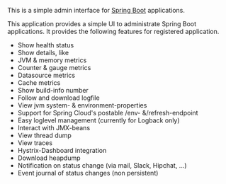 <!DOCTYPE html>
<html lang="en">
  <head>
    <meta charset="utf-8">
    <meta name="viewport" content="width=device-width">
  
  <title>untitled1/README.md at master </title>
<p> 
<a href="https://travis-ci.org/GondarOleg/untitled1" alt="Build Status" data-canonical-src="https://travis-ci.org/GondarOleg/untitled1.svg?branch=master" style="max-width:100%;"></a>
</p>
<p>This is a simple admin interface for <a href="http://projects.spring.io/spring-boot/" title="Official Spring-Boot website">Spring Boot</a> applications.</p>
<p>This application provides a simple UI to administrate Spring Boot applications. It provides the following features for registered application.</p>
<ul>
<li>Show health status</li>
<li>Show details, like</li>
<li>JVM &amp; memory metrics</li>
<li>Counter &amp; gauge metrics</li>
<li>Datasource metrics</li>
<li>Cache metrics</li>
<li>Show build-info number</li>
<li>Follow and download logfile</li>
<li>View jvm system- &amp; environment-properties</li>
<li>Support for Spring Cloud's postable /env- &amp;/refresh-endpoint</li>
<li>Easy loglevel management (currently for Logback only)</li>
<li>Interact with JMX-beans</li>
<li>View thread dump</li>
<li>View traces</li>
<li>Hystrix-Dashboard integration</li>
<li>Download heapdump</li>
<li>Notification on status change (via mail, Slack, Hipchat, ...)</li>
<li>Event journal of status changes (non persistent)</li>
</ul>

  </body>
</html>

